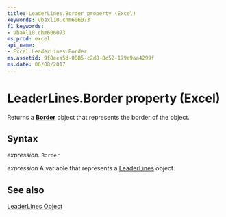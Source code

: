 ```yaml
---
title: LeaderLines.Border property (Excel)
keywords: vbaxl10.chm606073
f1_keywords:
- vbaxl10.chm606073
ms.prod: excel
api_name:
- Excel.LeaderLines.Border
ms.assetid: 9f8eea5d-0885-c2d8-8c52-179e9aa4299f
ms.date: 06/08/2017
---
```



# LeaderLines.Border property (Excel)

Returns a  **[Border](Excel.Border(object).md)** object that represents the border of the object.


## Syntax

 _expression_. `Border`

 _expression_ A variable that represents a [LeaderLines](Excel.LeaderLines-graph-property.md) object.


## See also


[LeaderLines Object](Excel.LeaderLines(object).md)

